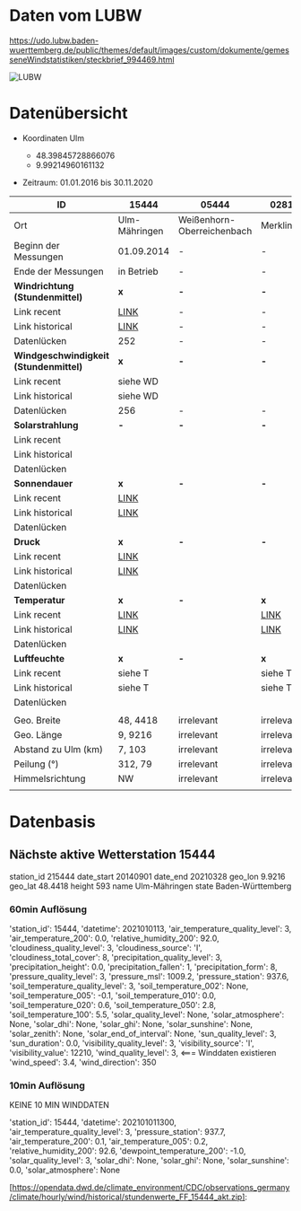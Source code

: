 # Daten vom LUBW

https://udo.lubw.baden-wuerttemberg.de/public/themes/default/images/custom/dokumente/gemesseneWindstatistiken/steckbrief_994469.html

![LUBW](/home/daniel/Seafile/Studium/Master/2_SoSe-2021/4_Seminar/cse-seminar-windprognose/data/LUBW.png)



# Datenübersicht

* Koordinaten Ulm
  + 48.39845728866076
  + 9.99214960161132

* Zeitraum: 01.01.2016 bis 30.11.2020

| ID                                      | 15444                                                        | 05444                      | 02814                                                        | 01886                                                        | 02886                                                        | 03402                                                        | 04887                                                        | SATELLITE |
| --------------------------------------- | ------------------------------------------------------------ | -------------------------- | ------------------------------------------------------------ | ------------------------------------------------------------ | ------------------------------------------------------------ | ------------------------------------------------------------ | ------------------------------------------------------------ | --------- |
| Ort                                     | Ulm-Mähringen                                                | Weißenhorn-Oberreichenbach | Merklingen                                                   | Günzburg                                                     | Laupheim                                                     | Münsingen-Apfelstetten                                       | Stötten                                                      |           |
| Beginn der Messungen                    | 01.09.2014                                                   | -                          | -                                                            | 26.11.2009                                                   | 01.01.1970                                                   | 24.01.2008                                                   | 01.01.1952                                                   |           |
| Ende der Messungen                      | in Betrieb                                                   | -                          | -                                                            | in Betrieb                                                   | in Betrieb                                                   | in Betrieb                                                   | in Betrieb                                                   |           |
| **Windrichtung (Stundenmittel)**        | **x**                                                        | **-**                      | **-**                                                        | **x**                                                        | **x**                                                        | **x**                                                        | **x**                                                        | **x**     |
| Link recent                             | [LINK](https://opendata.dwd.de/climate_environment/CDC/observations_germany/climate/hourly/wind/recent/stundenwerte_FF_15444_akt.zip) | -                          | -                                                            | [LINK](https://opendata.dwd.de/climate_environment/CDC/observations_germany/climate/hourly/wind/recent/stundenwerte_FF_01886_akt.zip) | [LINK](https://opendata.dwd.de/climate_environment/CDC/observations_germany/climate/hourly/wind/recent/stundenwerte_FF_02886_akt.zip) | [LINK](https://opendata.dwd.de/climate_environment/CDC/observations_germany/climate/hourly/wind/recent/stundenwerte_FF_03402_akt.zip) | [LINK](https://opendata.dwd.de/climate_environment/CDC/observations_germany/climate/hourly/wind/recent/stundenwerte_FF_04887_akt.zip) | -         |
| Link historical                         | [LINK](https://opendata.dwd.de/climate_environment/CDC/observations_germany/climate/hourly/wind/historical/stundenwerte_FF_15444_20140901_20191231_hist.zip) | -                          | -                                                            | [LINK](https://opendata.dwd.de/climate_environment/CDC/observations_germany/climate/hourly/wind/historical/stundenwerte_FF_01886_20091126_20191231_hist.zip) | [LINK](https://opendata.dwd.de/climate_environment/CDC/observations_germany/climate/hourly/wind/historical/stundenwerte_FF_02886_19700101_20191231_hist.zip) | [LINK](https://opendata.dwd.de/climate_environment/CDC/observations_germany/climate/hourly/wind/historical/stundenwerte_FF_03402_20080124_20191231_hist.zip) | [LINK](https://opendata.dwd.de/climate_environment/CDC/observations_germany/climate/hourly/wind/historical/stundenwerte_FF_04887_19520101_20191231_hist.zip) | -         |
| Datenlücken                             | 252                                                          | -                          | -                                                            | 26                                                           | 313                                                          | 107                                                          | 95                                                           | 0         |
| **Windgeschwindigkeit (Stundenmittel)** | **x**                                                        | **-**                      | **-**                                                        | **x**                                                        | **x**                                                        | **x**                                                        | **x**                                                        | **x**     |
| Link recent                             | siehe WD                                                     |                            |                                                              | siehe WD                                                     | siehe WD                                                     | siehe WD                                                     | siehe WD                                                     | -         |
| Link historical                         | siehe WD                                                     |                            |                                                              | siehe WD                                                     | siehe WD                                                     | siehe WD                                                     | siehe WD                                                     | -         |
| Datenlücken                             | 256                                                          | -                          | -                                                            | 29                                                           | 388                                                          | 112                                                          | 120                                                          | 0         |
| **Solarstrahlung**                      | **-**                                                        | **-**                      | **-**                                                        | **-**                                                        | **-**                                                        | **-**                                                        | **-**                                                        | **x**     |
| Link recent                             |                                                              |                            |                                                              |                                                              |                                                              |                                                              |                                                              | -         |
| Link historical                         |                                                              |                            |                                                              |                                                              |                                                              |                                                              |                                                              | -         |
| Datenlücken                             |                                                              |                            |                                                              |                                                              |                                                              |                                                              |                                                              | 0         |
| **Sonnendauer**                         | **x**                                                        | **-**                      | **-**                                                        | **-**                                                        | **-**                                                        | **x**                                                        | **x**                                                        | **-**     |
| Link recent                             | [LINK](https://opendata.dwd.de/climate_environment/CDC/observations_germany/climate/hourly/sun/recent/stundenwerte_SD_15444_akt.zip) |                            |                                                              |                                                              |                                                              | [LINK](https://opendata.dwd.de/climate_environment/CDC/observations_germany/climate/hourly/sun/recent/stundenwerte_SD_03402_akt.zip) | [LINK](https://opendata.dwd.de/climate_environment/CDC/observations_germany/climate/hourly/sun/recent/stundenwerte_SD_04887_akt.zip) | -         |
| Link historical                         | [LINK](https://opendata.dwd.de/climate_environment/CDC/observations_germany/climate/hourly/sun/historical/stundenwerte_SD_15444_20140901_20191231_hist.zip) |                            |                                                              |                                                              |                                                              | [LINK](https://opendata.dwd.de/climate_environment/CDC/observations_germany/climate/hourly/sun/historical/stundenwerte_SD_03402_19510101_20191231_hist.zip) | [LINK](https://opendata.dwd.de/climate_environment/CDC/observations_germany/climate/hourly/sun/historical/stundenwerte_SD_04887_19510101_20191231_hist.zip) | -         |
| Datenlücken                             |                                                              |                            |                                                              |                                                              |                                                              |                                                              |                                                              | -         |
| **Druck**                               | **x**                                                        | **-**                      | **-**                                                        | **-**                                                        | **x**                                                        | **-**                                                        | **x**                                                        | **x**     |
| Link recent                             | [LINK](https://opendata.dwd.de/climate_environment/CDC/observations_germany/climate/hourly/pressure/recent/stundenwerte_P0_15444_akt.zip) |                            |                                                              |                                                              | [LINK](https://opendata.dwd.de/climate_environment/CDC/observations_germany/climate/hourly/pressure/recent/stundenwerte_P0_02886_akt.zip) |                                                              | [LINK](https://opendata.dwd.de/climate_environment/CDC/observations_germany/climate/hourly/pressure/recent/stundenwerte_P0_04887_akt.zip) | -         |
| Link historical                         | [LINK](https://opendata.dwd.de/climate_environment/CDC/observations_germany/climate/hourly/pressure/historical/stundenwerte_P0_15444_20140901_20191231_hist.zip) |                            |                                                              |                                                              | [LINK](https://opendata.dwd.de/climate_environment/CDC/observations_germany/climate/hourly/pressure/historical/stundenwerte_P0_02886_19890412_20191231_hist.zip) |                                                              | [LINK](https://opendata.dwd.de/climate_environment/CDC/observations_germany/climate/hourly/pressure/historical/stundenwerte_P0_04887_19490101_20191231_hist.zip) | -         |
| Datenlücken                             |                                                              |                            |                                                              |                                                              |                                                              |                                                              |                                                              | 0         |
| **Temperatur**                          | **x**                                                        | **-**                      | **x**                                                        | **x**                                                        | **x**                                                        | **x**                                                        | **x**                                                        | **x**     |
| Link recent                             | [LINK](https://opendata.dwd.de/climate_environment/CDC/observations_germany/climate/hourly/air_temperature/recent/stundenwerte_TU_15444_akt.zip) |                            | [LINK](https://opendata.dwd.de/climate_environment/CDC/observations_germany/climate/hourly/air_temperature/recent/stundenwerte_TU_02814_akt.zip) | [LINK](https://opendata.dwd.de/climate_environment/CDC/observations_germany/climate/hourly/air_temperature/recent/stundenwerte_TU_01886_akt.zip) | [LINK](https://opendata.dwd.de/climate_environment/CDC/observations_germany/climate/hourly/air_temperature/recent/stundenwerte_TU_02886_akt.zip) | [LINK](https://opendata.dwd.de/climate_environment/CDC/observations_germany/climate/hourly/air_temperature/recent/stundenwerte_TU_03402_akt.zip) | [LINK](https://opendata.dwd.de/climate_environment/CDC/observations_germany/climate/hourly/air_temperature/recent/stundenwerte_TU_04887_akt.zip) | -         |
| Link historical                         | [LINK](https://opendata.dwd.de/climate_environment/CDC/observations_germany/climate/hourly/air_temperature/historical/stundenwerte_TU_15444_20140901_20191231_hist.zip) |                            | [LINK](https://opendata.dwd.de/climate_environment/CDC/observations_germany/climate/hourly/air_temperature/historical/stundenwerte_TU_02814_19750601_20191231_hist.zip) | [LINK](https://opendata.dwd.de/climate_environment/CDC/observations_germany/climate/hourly/air_temperature/historical/stundenwerte_TU_01886_20160901_20191231_hist.zip) | [LINK](https://opendata.dwd.de/climate_environment/CDC/observations_germany/climate/hourly/air_temperature/historical/stundenwerte_TU_02886_20020101_20191231_hist.zip) | [LINK](https://opendata.dwd.de/climate_environment/CDC/observations_germany/climate/hourly/air_temperature/historical/stundenwerte_TU_03402_20021101_20191231_hist.zip) | [LINK](https://opendata.dwd.de/climate_environment/CDC/observations_germany/climate/hourly/air_temperature/historical/stundenwerte_TU_04887_19480101_20191231_hist.zip) | -         |
| Datenlücken                             |                                                              |                            |                                                              |                                                              |                                                              |                                                              |                                                              | 0         |
| **Luftfeuchte**                         | **x**                                                        | **-**                      | **x**                                                        | **x**                                                        | **x**                                                        | **x**                                                        | **x**                                                        | **x**     |
| Link recent                             | siehe T                                                      |                            | siehe T                                                      | siehe T                                                      | siehe T                                                      | siehe T                                                      | siehe T                                                      | -         |
| Link historical                         | siehe T                                                      |                            | siehe T                                                      | siehe T                                                      | siehe T                                                      | siehe T                                                      | siehe T                                                      | -         |
| Datenlücken                             |                                                              |                            |                                                              |                                                              |                                                              |                                                              |                                                              | 0         |
|                                         |                                                              |                            |                                                              |                                                              |                                                              |                                                              |                                                              |           |
| Geo. Breite                             | 48, 4418                                                     | irrelevant                 | irrelevant                                                   | 48, 4878                                                     | 48, 2176                                                     | 48, 3851                                                     | 48, 6656                                                     |           |
| Geo. Länge                              | 9, 9216                                                      | irrelevant                 | irrelevant                                                   | 10, 2608                                                     | 9, 9097                                                      | 9, 4837                                                      | 9, 8648                                                      |           |
| Abstand zu Ulm (km)                     | 7, 103                                                       | irrelevant                 | irrelevant                                                   | 22, 192                                                      | 21, 038                                                      | 37, 614                                                      | 31, 185                                                      |           |
| Peilung (°)                             | 312, 79                                                      | irrelevant                 | irrelevant                                                   | 63, 37                                                       | 196, 87                                                      | 267, 73                                                      | 342, 48                                                      | -         |
| Himmelsrichtung                         | NW                                                           | irrelevant                 | irrelevant                                                   | ONO                                                          | S                                                            | W                                                            | NNW                                                          | -         |
|                                         |                                                              |                            |                                                              |                                                              |                                                              |                                                              |                                                              |           |

# Datenbasis

## Nächste aktive Wetterstation 15444

station_id  215444
date_start  20140901
date_end    20210328
geo_lon     9.9216
geo_lat     48.4418
height      593
name        Ulm-Mähringen
state       Baden-Württemberg

### 60min Auflösung

'station_id': 15444, 
'datetime': 2021010113, 
'air_temperature_quality_level': 3, 
'air_temperature_200': 0.0, 
'relative_humidity_200': 92.0, 
'cloudiness_quality_level': 3, 
'cloudiness_source': 'I', 
'cloudiness_total_cover': 8, 
'precipitation_quality_level': 3, 
'precipitation_height': 0.0, 
'precipitation_fallen': 1, 
'precipitation_form': 8, 
'pressure_quality_level': 3, 
'pressure_msl': 1009.2, 
'pressure_station': 937.6, 
'soil_temperature_quality_level': 3, 
'soil_temperature_002': None, 
'soil_temperature_005': -0.1, 
'soil_temperature_010': 0.0, 
'soil_temperature_020': 0.6, 
'soil_temperature_050': 2.8, 
'soil_temperature_100': 5.5, 
'solar_quality_level': None, 
'solar_atmosphere': None, 
'solar_dhi': None, 
'solar_ghi': None, 
'solar_sunshine': None, 
'solar_zenith': None, 
'solar_end_of_interval': None, 
'sun_quality_level': 3, 
'sun_duration': 0.0, 
'visibility_quality_level': 3, 
'visibility_source': 'I', 
'visibility_value': 12210, 
'wind_quality_level': 3, <=== Winddaten existieren
'wind_speed': 3.4, 
'wind_direction': 350

### 10min Auflösung

KEINE 10 MIN WINDDATEN

'station_id': 15444, 
'datetime': 202101011300, 
'air_temperature_quality_level': 3, 
'pressure_station': 937.7, 
'air_temperature_200': 0.1, 
'air_temperature_005': 0.2, 
'relative_humidity_200': 92.6, 
'dewpoint_temperature_200': -1.0, 
'solar_quality_level': 3, 
'solar_dhi': None, 
'solar_ghi': None, 
'solar_sunshine': 0.0, 
'solar_atmosphere': None

[https://opendata.dwd.de/climate_environment/CDC/observations_germany/climate/hourly/wind/historical/stundenwerte_FF_15444_akt.zip]: 
